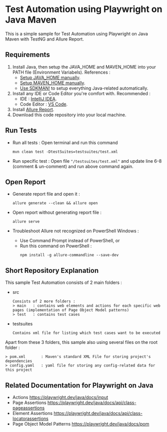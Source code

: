 # Test Automation using Playwright on Java Maven
This is a simple sample for Test Automation using Playwright on Java Maven with TestNG and Allure Report.

## Requirements 

1. Install Java, then setup the JAVA_HOME and MAVEN_HOME into your PATH file (Environment Variabels).
   References :
   - [Setup JAVA_HOME manually](https://medium.com/@zorozeri/setting-up-java-home-5abae0118bfe).
   - [Setup MAVEN_HOME manually](https://medium.com/@zorozeri/install-maven-by-setting-up-maven-home-abb4d158fcc6).
   - [Use SDKMAN!](https://medium.com/@zorozeri/manage-java-version-using-sdkman-including-maven-gradle-scala-kotlin-and-many-more-82532be9437e) to setup everything Java-related automatically.
2. Install any IDE or Code Editor you're comfort with.
   Recommended :
   - IDE : [IntelliJ IDEA](https://www.jetbrains.com/idea/download).
   - Code Editor : [VS Code](https://code.visualstudio.com/).
3. Install [Allure Report](https://allurereport.org/docs/install/). 
4. Download this code repository into your local machine.

## Run Tests
* Run all tests : Open terminal and run this command
   ```
   mvn clean test -DtestSuites=testsuites/test.xml
   ```

* Run specific test : Open file `"/testsuites/test.xml"` and update line 6-8 (comment & un-comment) and run above command again.

## Open Report
*  Generate report file and open it :

   ```
   allure generate --clean && allure open
   ```
*  Open report without generating report file : 

   ```
   allure serve
   ```
*  Troubleshoot Allure not recognized on PowerShell Windows :
   - Use Command Prompt instead of PowerShell, or
   - Run this command on PowerShell : 
     ```
     npm install -g allure-commandline --save-dev
     ```
   
## Short Repository Explanation

This sample Test Automation consists of 2 main folders : 

* src
   ```
   Consists of 2 more folders :
   > main   : contains web elements and actions for each specific web pages (implementation of Page Object Model patterns)
   > test   : contains test cases
   ```
* testsuites
   ```
   Contains xml file for listing which test cases want to be executed
   ```

Apart from these 3 folders, this sample also using several files on the root folder :
   ```
   > pom.xml       : Maven's standard XML File for storing project's dependencies
   > config.yaml   : yaml file for storing any config-related data for this project
   ```

## Related Documentation for Playwright on Java
- Actions
  https://playwright.dev/java/docs/input
- Page Assertions
  https://playwright.dev/java/docs/api/class-pageassertions
- Element Assertions
  https://playwright.dev/java/docs/api/class-locatorassertions
- Page Object Model Patterns
  https://playwright.dev/java/docs/pom
